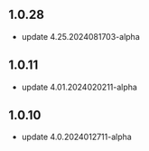 ## 1.0.28
* update 4.25.2024081703-alpha

## 1.0.11
* update 4.01.2024020211-alpha

## 1.0.10
* update 4.0.2024012711-alpha
